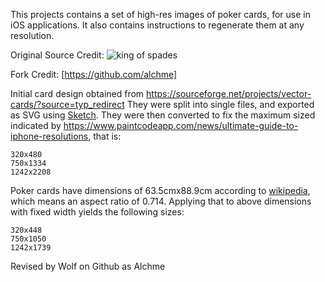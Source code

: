 This projects contains a set of high-res images of poker cards, for use in iOS applications. It also contains instructions to regenerate them at any resolution.

Original Source Credit:
![king of spades](https://raw.githubusercontent.com/Xadeck/xCards/master/demo.png)

Fork Credit:
[https://github.com/alchme]

Initial card design obtained from https://sourceforge.net/projects/vector-cards/?source=typ_redirect
They were split into single files, and exported as SVG using [Sketch](https://www.sketchapp.com/).
They were then converted to fix the maximum sized indicated by https://www.paintcodeapp.com/news/ultimate-guide-to-iphone-resolutions, that is:

```
320x480
750x1334
1242x2208
```

Poker cards have dimensions of 63.5cmx88.9cm according to [wikipedia](https://en.wikipedia.org/wiki/Standard_52-card_deck), which means an aspect ratio of 0.714. Applying that to above dimensions with fixed width yields the following sizes:
  
```
320x448
750x1050
1242x1739
```

Revised by Wolf on Github as Alchme